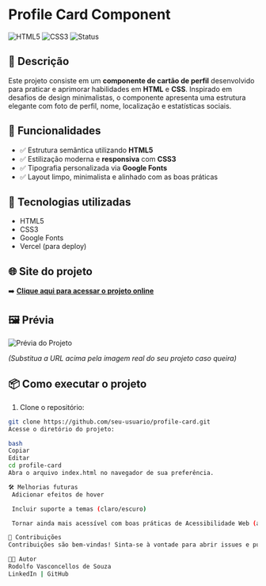 # Profile Card Component

![HTML5](https://img.shields.io/badge/HTML5-E34F26?style=for-the-badge&logo=html5&logoColor=white)
![CSS3](https://img.shields.io/badge/CSS3-1572B6?style=for-the-badge&logo=css3&logoColor=white)
![Status](https://img.shields.io/badge/Status-Concluído-brightgreen?style=for-the-badge)

## 📄 Descrição

Este projeto consiste em um **componente de cartão de perfil** desenvolvido para praticar e aprimorar habilidades em **HTML** e **CSS**. Inspirado em desafios de design minimalistas, o componente apresenta uma estrutura elegante com foto de perfil, nome, localização e estatísticas sociais.

## 🎯 Funcionalidades

- ✅ Estrutura semântica utilizando **HTML5**
- ✅ Estilização moderna e **responsiva** com **CSS3**
- ✅ Tipografia personalizada via **Google Fonts**
- ✅ Layout limpo, minimalista e alinhado com as boas práticas

## 🚀 Tecnologias utilizadas

- HTML5
- CSS3
- Google Fonts
- Vercel (para deploy)

## 🌐 Site do projeto

➡️ **[Clique aqui para acessar o projeto online](https://profile-card-nine-peach.vercel.app/)**

## 🖼️ Prévia

![Prévia do Projeto](https://via.placeholder.com/600x400?text=Preview+do+Projeto)

_(Substitua a URL acima pela imagem real do seu projeto caso queira)_

## 📦 Como executar o projeto

1. Clone o repositório:

```bash
git clone https://github.com/seu-usuario/profile-card.git
Acesse o diretório do projeto:

bash
Copiar
Editar
cd profile-card
Abra o arquivo index.html no navegador de sua preferência.

🛠️ Melhorias futuras
 Adicionar efeitos de hover

 Incluir suporte a temas (claro/escuro)

 Tornar ainda mais acessível com boas práticas de Acessibilidade Web (a11y)

🤝 Contribuições
Contribuições são bem-vindas! Sinta-se à vontade para abrir issues e pull requests.

🧑‍💻 Autor
Rodolfo Vasconcellos de Souza
LinkedIn | GitHub
